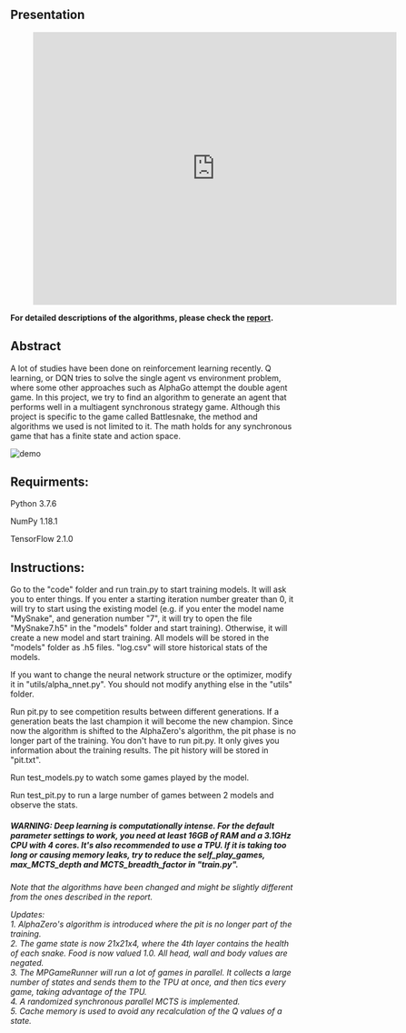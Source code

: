## Presentation
<figure class="video_container">
  <iframe src="https://drive.google.com/file/d/12Hr78S1oMO34BEdedrI0sOAhaIAdE3jO/preview" width="640" height="480" frameborder="0" allowfullscreen="true"></iframe>
</figure>

**For detailed descriptions of the algorithms, please check the [report](https://github.com/Fool-Yang/AlphaSnake-Zero/blob/master/report.pdf).**

## Abstract
A lot of studies have been done on reinforcement learning recently. Q learning, or DQN tries to solve the single agent vs environment problem, where some other approaches such as AlphaGo attempt the double agent game. In this project, we try to find an algorithm to generate an agent that performs well in a multiagent synchronous strategy game. Although this project is specific to the game called Battlesnake, the method and algorithms we used is not limited to it. The math holds for any synchronous game that has a finite state and action space.

![demo](./demo.gif)

## Requirments:
Python 3.7.6

NumPy 1.18.1

TensorFlow 2.1.0

## Instructions:
Go to the "code" folder and run train.py to start training models. It will ask you to enter things. If you enter a starting iteration number greater than 0, it will try to start using the existing model (e.g. if you enter the model name "MySnake", and generation number "7", it will try to open the file "MySnake7.h5" in the "models" folder and start training). Otherwise, it will create a new model and start training. All models will be stored in the "models" folder as .h5 files. "log.csv" will store historical stats of the models.

If you want to change the neural network structure or the optimizer, modify it in "utils/alpha_nnet.py". You should not modify anything else in the "utils" folder.

Run pit.py to see competition results between different generations. If a generation beats the last champion it will become the new champion. Since now the algorithm is shifted to the AlphaZero's algorithm, the pit phase is no longer part of the training. You don't have to run pit.py. It only gives you information about the training results. The pit history will be stored in "pit.txt".

Run test_models.py to watch some games played by the model.

Run test_pit.py to run a large number of games between 2 models and observe the stats.

##### WARNING: Deep learning is computationally intense. For the default parameter settings to work, you need at least 16GB of RAM and a 3.1GHz CPU with 4 cores. It's also recommended to use a TPU. If it is taking too long or causing memory leaks, try to reduce the self_play_games, max_MCTS_depth and MCTS_breadth_factor in "train.py".

*Note that the algorithms have been changed and might be slightly different from the ones described in the report.*

*Updates:*\
*1. AlphaZero's algorithm is introduced where the pit is no longer part of the training.*\
*2. The game state is now 21x21x4, where the 4th layer contains the health of each snake. Food is now valued 1.0. All head, wall and body values are negated.*\
*3. The MPGameRunner will run a lot of games in parallel. It collects a large number of states and sends them to the TPU at once, and then tics every game, taking advantage of the TPU.*\
*4. A randomized synchronous parallel MCTS is implemented.*\
*5. Cache memory is used to avoid any recalculation of the Q values of a state.*
